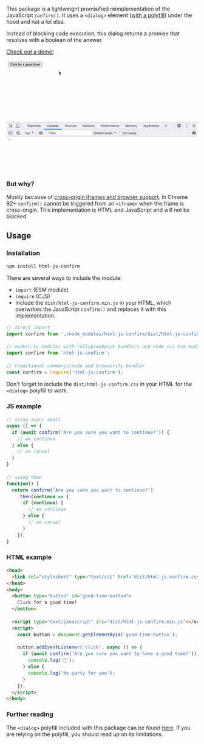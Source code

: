 This package is a lightweight promisified reimplementation of the JavaScript `confirm()`. It uses a `<dialog>` element ([with a polyfill](https://github.com/GoogleChrome/dialog-polyfill)) under the hood and not a lot else.

Instead of blocking code execution, this dialog returns a promise that resolves with a boolean of the answer.

[Check out a demo!](https://outtherenz.github.io/html-js-confirm/example.html)

![Demo of package](./demo.gif)

### But why?
Mostly because of [cross-origin iframes and browser support](https://www.chromestatus.com/feature/5148698084376576). In Chrome 92+ `confirm()` cannot be triggered from an `<iframe>` when the frame is cross-origin. This implementation is HTML and JavaScript and will not be blocked.

## Usage

### Installation

```bash
npm install html-js-confirm
```

There are several ways to include the module:
- `import` (ESM module)
- `require` (CJS)
- Include the `dist/html-js-confirm.min.js` in your HTML, which overwrites the JavaScript `confirm()` and replaces it with this implementation.

```javascript
// direct import
import confirm from './node_modules/html-js-confirm/dist/html-js-confirm.esm.js';

// modern es modules with rollup/webpack bundlers and node via esm module
import confirm from 'html-js-confirm';

// traditional commonjs/node and browserify bundler
const confirm = require('html-js-confirm');
```

Don't forget to include the `dist/html-js-confirm.css` in your HTML for the `<dialog>` polyfill to work.

### JS example
```javascript
// using async await
async () => {
  if (await confirm('Are you sure you want to continue?')) {
    // we continue
  } else {
    // we cancel
  }
}

// using then
function() {
  return confirm('Are you sure you want to continue?')
    .then(continue => {
      if (continue) {
        // we continue
      } else {
        // we cancel
      }
    });
}
```

### HTML example
```html
<head>
  <link rel="stylesheet" type="text/css" href="dist/html-js-confirm.css" />
</head>
<body>
  <button type="button" id="good-time-button">
    Click for a good time!
  </button>

  <script type="text/javascript" src="dist/html-js-confirm.min.js"></script>
  <script>
    const button = document.getElementById('good-time-button');

    button.addEventListener('click', async () => {
      if (await confirm('Are you sure you want to have a good time?')) {
        console.log('🎉');
      } else {
        console.log('No party for you');
      }
    });
  </script>
</body>
```

### Further reading
The `<dialog>` polyfill included with this package can be found [here](https://github.com/GoogleChrome/dialog-polyfill). If you are relying on the polyfill, you should read up on its limitations.